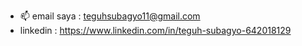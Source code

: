 
- 📫 email saya : teguhsubagyo11@gmail.com
- linkedin : https://www.linkedin.com/in/teguh-subagyo-642018129 
